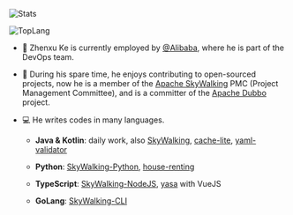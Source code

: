 ![Stats](https://github-readme-stats.vercel.app/api?username=kezhenxu94&show_icons=true)

![TopLang](https://github-readme-stats.vercel.app/api/top-langs/?username=kezhenxu94&layout=compact&card_width=400)

- 🔭 Zhenxu Ke is currently employed by [@Alibaba](https://github.com/alibaba), where he is part of the DevOps team.

- 🌱 During his spare time, he enjoys contributing to open-sourced projects, now he is a member of the [Apache SkyWalking](https://github.com/apache/skywalking) PMC (Project Management Committee), and is a committer of the [Apache Dubbo](https://github.com/apache/dubbo) project.

- 💻 He writes codes in many languages.

    - **Java & Kotlin**: daily work, also [SkyWalking](http://github.com/apache/skywalking), [cache-lite](http://github.com/kezhenxu94/cache-lite), [yaml-validator](https://github.com/yaml-validator/yaml-validator)

    - **Python**: [SkyWalking-Python](http://github.com/apache/skywalking-python), [house-renting](http://github.com/kezhenxu94/house-renting)

    - **TypeScript**: [SkyWalking-NodeJS](https://github.com/apache/skywalking-nodejs/), [yasa](http://github.com/yasa-org/yasa) with VueJS

    - **GoLang**: [SkyWalking-CLI](http://github.com/apache/skywalking-cli)
